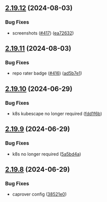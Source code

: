 ## [2.19.12](https://github.com/EddieHubCommunity/good-first-issue-finder/compare/v2.19.11...v2.19.12) (2024-08-03)


### Bug Fixes

* screenshots ([#417](https://github.com/EddieHubCommunity/good-first-issue-finder/issues/417)) ([ea72632](https://github.com/EddieHubCommunity/good-first-issue-finder/commit/ea72632655e69787052b9b357243909ddc9d8ed8))



## [2.19.11](https://github.com/EddieHubCommunity/good-first-issue-finder/compare/v2.19.10...v2.19.11) (2024-08-03)


### Bug Fixes

* repo rater badge ([#416](https://github.com/EddieHubCommunity/good-first-issue-finder/issues/416)) ([ad5b7e1](https://github.com/EddieHubCommunity/good-first-issue-finder/commit/ad5b7e1c6fd652cc94b983dcad595081c97c47ab))



## [2.19.10](https://github.com/EddieHubCommunity/good-first-issue-finder/compare/v2.19.9...v2.19.10) (2024-06-29)


### Bug Fixes

* k8s kubescape no longer required ([fdd1f6b](https://github.com/EddieHubCommunity/good-first-issue-finder/commit/fdd1f6b24688e9ebe30a467c67304bbe26eda68a))



## [2.19.9](https://github.com/EddieHubCommunity/good-first-issue-finder/compare/v2.19.8...v2.19.9) (2024-06-29)


### Bug Fixes

* k8s no longer required ([5a5bd4a](https://github.com/EddieHubCommunity/good-first-issue-finder/commit/5a5bd4ab4f7c360ca2f4f1a132297689abbc115d))



## [2.19.8](https://github.com/EddieHubCommunity/good-first-issue-finder/compare/v2.19.7...v2.19.8) (2024-06-29)


### Bug Fixes

* caprover config ([38521e0](https://github.com/EddieHubCommunity/good-first-issue-finder/commit/38521e035edc251675ad28f5914aac477c4c5fae))